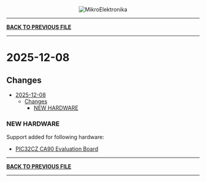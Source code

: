 <p align="center">
  <img src="http://www.mikroe.com/img/designs/beta/logo_small.png?raw=true" alt="MikroElektronika"/>
</p>

---

**[BACK TO PREVIOUS FILE](../changelog.md)**

---

# 2025-12-08

## Changes

- [2025-12-08](#2025-12-08)
  - [Changes](#changes)
    - [NEW HARDWARE](#new-hardware)

### NEW HARDWARE

Support added for following hardware:

+ [PIC32CZ CA90 Evaluation Board](https://mplab-discover.microchip.com/v2/item/com.microchip.portal.evalboard/com.microchip.subcategories.modules-and-peripherals.communication.can.Others/mcu32.ev16w43a/1.0.0?view=about)

---

**[BACK TO PREVIOUS FILE](../changelog.md)**

---
